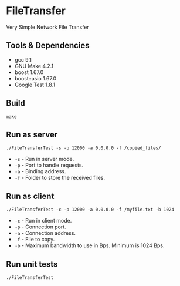 # FileTransfer
Very Simple Network File Transfer

## Tools & Dependencies
* gcc 9.1
* GNU Make 4.2.1 
* boost 1.67.0
* boost::asio 1.67.0
* Google Test 1.8.1 

## Build
`make`

## Run as server
`./FileTransferTest -s -p 12000 -a 0.0.0.0 -f /copied_files/`
* `-s` - Run in server mode.
* `-p` - Port to handle requests.
* `-a` - Binding address.
* `-f` - Folder to store the received files.

## Run as client
`./FileTransferTest -c -p 12000 -a 0.0.0.0 -f /myfile.txt -b 1024`
* `-c` - Run in client mode.
* `-p` - Connection port.
* `-a` - Connection address.
* `-f` - File to copy.
* `-b` - Maximum bandwidth to use in Bps. Minimum is 1024 Bps.

## Run unit tests
`./FileTransferTest`

